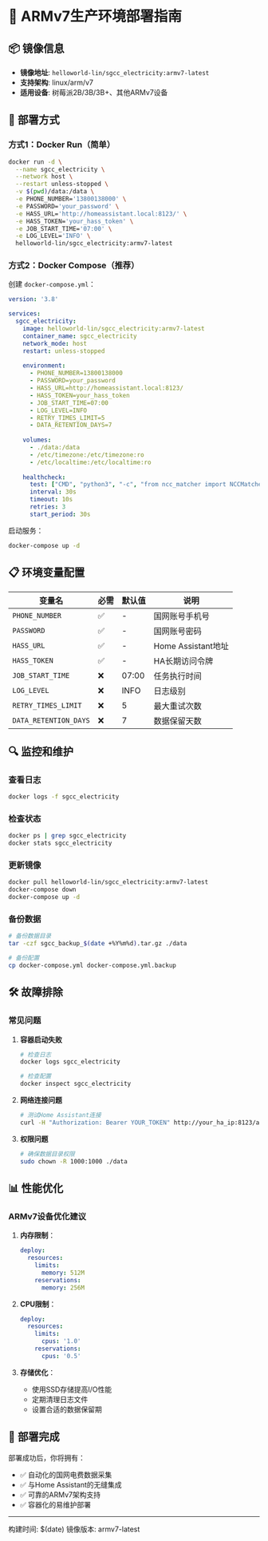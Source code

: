 # 🚀 ARMv7生产环境部署指南

## 📦 镜像信息
- **镜像地址**: `helloworld-lin/sgcc_electricity:armv7-latest`
- **支持架构**: linux/arm/v7
- **适用设备**: 树莓派2B/3B/3B+、其他ARMv7设备

## 🔧 部署方式

### 方式1：Docker Run（简单）

```bash
docker run -d \
  --name sgcc_electricity \
  --network host \
  --restart unless-stopped \
  -v $(pwd)/data:/data \
  -e PHONE_NUMBER='13800138000' \
  -e PASSWORD='your_password' \
  -e HASS_URL='http://homeassistant.local:8123/' \
  -e HASS_TOKEN='your_hass_token' \
  -e JOB_START_TIME='07:00' \
  -e LOG_LEVEL='INFO' \
  helloworld-lin/sgcc_electricity:armv7-latest
```

### 方式2：Docker Compose（推荐）

创建 `docker-compose.yml`：

```yaml
version: '3.8'

services:
  sgcc_electricity:
    image: helloworld-lin/sgcc_electricity:armv7-latest
    container_name: sgcc_electricity
    network_mode: host
    restart: unless-stopped
    
    environment:
      - PHONE_NUMBER=13800138000
      - PASSWORD=your_password
      - HASS_URL=http://homeassistant.local:8123/
      - HASS_TOKEN=your_hass_token
      - JOB_START_TIME=07:00
      - LOG_LEVEL=INFO
      - RETRY_TIMES_LIMIT=5
      - DATA_RETENTION_DAYS=7
    
    volumes:
      - ./data:/data
      - /etc/timezone:/etc/timezone:ro
      - /etc/localtime:/etc/localtime:ro
    
    healthcheck:
      test: ["CMD", "python3", "-c", "from ncc_matcher import NCCMatcher; print('OK')"]
      interval: 30s
      timeout: 10s
      retries: 3
      start_period: 30s
```

启动服务：
```bash
docker-compose up -d
```

## 📋 环境变量配置

| 变量名 | 必需 | 默认值 | 说明 |
|--------|------|--------|------|
| `PHONE_NUMBER` | ✅ | - | 国网账号手机号 |
| `PASSWORD` | ✅ | - | 国网账号密码 |
| `HASS_URL` | ✅ | - | Home Assistant地址 |
| `HASS_TOKEN` | ✅ | - | HA长期访问令牌 |
| `JOB_START_TIME` | ❌ | 07:00 | 任务执行时间 |
| `LOG_LEVEL` | ❌ | INFO | 日志级别 |
| `RETRY_TIMES_LIMIT` | ❌ | 5 | 最大重试次数 |
| `DATA_RETENTION_DAYS` | ❌ | 7 | 数据保留天数 |

## 🔍 监控和维护

### 查看日志
```bash
docker logs -f sgcc_electricity
```

### 检查状态
```bash
docker ps | grep sgcc_electricity
docker stats sgcc_electricity
```

### 更新镜像
```bash
docker pull helloworld-lin/sgcc_electricity:armv7-latest
docker-compose down
docker-compose up -d
```

### 备份数据
```bash
# 备份数据目录
tar -czf sgcc_backup_$(date +%Y%m%d).tar.gz ./data

# 备份配置
cp docker-compose.yml docker-compose.yml.backup
```

## 🛠️ 故障排除

### 常见问题

1. **容器启动失败**
   ```bash
   # 检查日志
   docker logs sgcc_electricity
   
   # 检查配置
   docker inspect sgcc_electricity
   ```

2. **网络连接问题**
   ```bash
   # 测试Home Assistant连接
   curl -H "Authorization: Bearer YOUR_TOKEN" http://your_ha_ip:8123/api/
   ```

3. **权限问题**
   ```bash
   # 确保数据目录权限
   sudo chown -R 1000:1000 ./data
   ```

## 📊 性能优化

### ARMv7设备优化建议

1. **内存限制**：
   ```yaml
   deploy:
     resources:
       limits:
         memory: 512M
       reservations:
         memory: 256M
   ```

2. **CPU限制**：
   ```yaml
   deploy:
     resources:
       limits:
         cpus: '1.0'
       reservations:
         cpus: '0.5'
   ```

3. **存储优化**：
   - 使用SSD存储提高I/O性能
   - 定期清理日志文件
   - 设置合适的数据保留期

## 🎉 部署完成

部署成功后，你将拥有：
- ✅ 自动化的国网电费数据采集
- ✅ 与Home Assistant的无缝集成
- ✅ 可靠的ARMv7架构支持
- ✅ 容器化的易维护部署

---
构建时间: $(date)
镜像版本: armv7-latest
